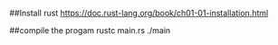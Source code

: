 
##Install rust
https://doc.rust-lang.org/book/ch01-01-installation.html


##compile the progam
rustc main.rs 
./main
